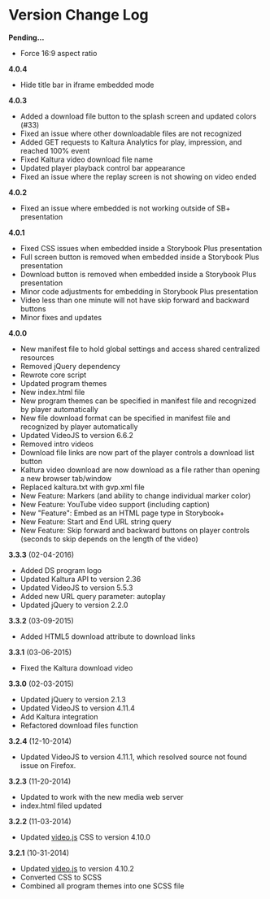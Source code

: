 # Version Change Log

**Pending...**
* Force 16:9 aspect ratio

**4.0.4**
* Hide title bar in iframe embedded mode

**4.0.3**
* Added a download file button to the splash screen and updated colors (#33)
* Fixed an issue where other downloadable files are not recognized
* Added GET requests to Kaltura Analytics for play, impression, and reached 100% event
* Fixed Kaltura video download file name
* Updated player playback control bar appearance
* Fixed an issue where the replay screen is not showing on video ended

**4.0.2**
* Fixed an issue where embedded is not working outside of SB+ presentation

**4.0.1**
* Fixed CSS issues when embedded inside a Storybook Plus presentation
* Full screen button is removed when embedded inside a Storybook Plus presentation
* Download button is removed when embedded inside a Storybook Plus presentation
* Minor code adjustments for embedding in Storybook Plus presentation
* Video less than one minute will not have skip forward and backward buttons
* Minor fixes and updates

**4.0.0**
* New manifest file to hold global settings and access shared centralized resources
* Removed jQuery dependency
* Rewrote core script
* Updated program themes
* New index.html file
* New program themes can be specified in manifest file and recognized by player automatically
* New file download format can be specified in manifest file and recognized by player automatically
* Updated VideoJS to version 6.6.2
* Removed intro videos
* Download file links are now part of the player controls a download list button
* Kaltura video download are now download as a file rather than opening a new browser tab/window
* Replaced kaltura.txt with gvp.xml file
* New Feature: Markers (and ability to change individual marker color)
* New Feature: YouTube video support (including caption)
* New "Feature": Embed as an HTML page type in Storybook+
* New Feature: Start and End URL string query
* New Feature: Skip forward and backward buttons on player controls (seconds to skip depends on the length of the video)

**3.3.3** (02-04-2016)  
* Added DS program logo
* Updated Kaltura API to version 2.36
* Updated VideoJS to version 5.5.3
* Added new URL query parameter: autoplay
* Updated jQuery to version 2.2.0

**3.3.2** (03-09-2015)  
* Added HTML5 download attribute to download links

**3.3.1** (03-06-2015)  
* Fixed the Kaltura download video

**3.3.0** (02-03-2015)  
* Updated jQuery to version 2.1.3
* Updated VideoJS to version 4.11.4
* Add Kaltura integration
* Refactored download files function

**3.2.4** (12-10-2014)  
* Updated VideoJS to version 4.11.1, which resolved source not found issue on Firefox.

**3.2.3** (11-20-2014)  
* Updated to work with the new media web server
* index.html filed updated

**3.2.2** (11-03-2014)  
* Updated [video.js](https://github.com/videojs/video.js) CSS to version 4.10.0

**3.2.1** (10-31-2014)  
* Updated [video.js](https://github.com/videojs/video.js) to version 4.10.2
* Converted CSS to SCSS
* Combined all program themes into one SCSS file
